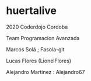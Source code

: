 # huertalive

2020 Coderdojo Cordoba

Team Programacion Avanzada

Marcos Solá ; Fasola-git

Lucas Flores  (LionelFlores)

Alejandro Martinez : Alejandro67
